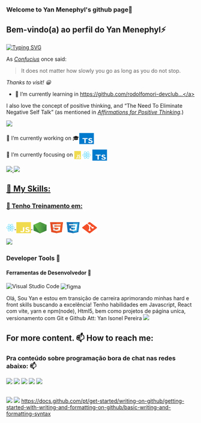 ### Welcome to Yan Menephyl's github page👋
## Bem-vindo(a) ao perfil do Yan Menephyl⚡
[![Typing SVG](https://readme-typing-svg.demolab.com?font=Rodada+Varela&weight=500&size=32&duration=4991&pause=1&color=449deb63&background=FFFFFF00&center=verdadeiro&vCenter=verdadeiro&repeat=verdadeiro&random=verdadeiro&width=720&lines=+Hey+There!+My+name+is+Yan!+%F0%9F%91%8B;Im+Developer+Front-End.;Call+me+to+partnership%F0%9F%91%8B)](https://git.io/typing-svg)
<p> As <a href="http://www.brainyquote.com/quotes/authors/c/confucius.html"><cite>Confucius</cite></a> once said:</p>

<blockquote cite="http://www.brainyquote.com/quotes/authors/c/confucius.html">
  <p>It does not matter how slowly you go as long as you do not stop.</p>
</blockquote>
 <em class="side-em"> Thanks to visit! 😀</em> 


- 🌱 I’m currently learning in <a>https://github.com/rodolfomori-devclub...</a>
<p>I also love the concept of positive thinking, and <q cite="http://www.affirmationsforpositivethinking.com/index.htm">The Need To Eliminate Negative Self Talk</q> (as mentioned in <a href="http://www.affirmationsforpositivethinking.com/index.htm"><cite>Affirmations for Positive Thinking</cite></a>.)</p>

![](lineBar.png)

🔭 I’m currently working on []()  🎓[<img align="center" alt="TypeScript" height="30" width="40" src="https://raw.githubusercontent.com/devicons/devicon/master/icons/typescript/typescript-original.svg">](https://www.typescriptlang.org)

 🌱 I’m currently focusing on [<img align="center" alt="Js" height="22" width="18" src="https://raw.githubusercontent.com/devicons/devicon/master/icons/javascript/javascript-plain.svg">](https://developer.mozilla.org/en-US/docs/Learn/JavaScript)
[<img align="center" alt="React" height="22" width="22" src="https://raw.githubusercontent.com/devicons/devicon/master/icons/react/react-original.svg">](https://reactjs.org)
[<img align="center" alt="TypeScript" height="30" width="40" src="https://raw.githubusercontent.com/devicons/devicon/master/icons/typescript/typescript-original.svg">](https://www.typescriptlang.org)

 <div>
   <a href="https://github.com/menephyl">
   <img height="180em" src="https://github-readme-stats.vercel.app/api?username=menephyl&show_icons=true&theme=blue_navy&include_all_commits=true&count_private=true"/>
   <img height="180em" src="https://github-readme-stats.vercel.app/api/top-langs/?username=menephyl&layout=compact&langs_count=6&theme=holi"/>
</div>
     
 ## 🚀 My Skills:
 ### 🚀 Tenho Treinamento em:
<div style="display: inline_block"><br>
    <img align="center" alt="React" height="22" width="22" src="https://raw.githubusercontent.com/devicons/devicon/master/icons/react/react-original.svg">
  <img align="center" alt="Js" height="30" width="40" src="https://raw.githubusercontent.com/devicons/devicon/master/icons/javascript/javascript-plain.svg">
<a src="https://nodejs.org"><img align="center" alt="Node.js" height="30" width="40" src="https://raw.githubusercontent.com/devicons/devicon/master/icons/nodejs/nodejs-original.svg"></a>  
  <img align="center" alt="HTML" height="30" width="40" src="https://raw.githubusercontent.com/devicons/devicon/master/icons/html5/html5-original.svg">
  <img align="center" alt="CSS" height="30" width="40" src="https://raw.githubusercontent.com/devicons/devicon/master/icons/css3/css3-original.svg">
<a><img align="center" alt="Git" height="30" width="40" src="https://raw.githubusercontent.com/devicons/devicon/master/icons/git/git-original.svg"></a>

  
</div>

![](lineBar.png)
 ### **Developer Tools** 🔭
 #### Ferramentas de Desenvolvedor 🔭

![Visual Studio Code](https://img.shields.io/badge/-Visual%20Studio%20Code-333333?style=flat&logo=visual-studio-code&logoColor=007ACC)
<img  src="https://camo.githubusercontent.com/8a61ef97622df78c36d2ac0c400be9d154e0a756137e6752117de9bc1a78660a/68747470733a2f2f696d672e736869656c64732e696f2f62616467652f4669676d612d4632344531453f7374796c653d666f722d7468652d6261646765266c6f676f3d6669676d61266c6f676f436f6c6f723d7768697465" align="center" alt="figma" height="30" width="40">
>


    
  Olá, 
 Sou Yan e estou em transição de carreira aprimorando minhas hard e front skills buscando a excelência! Tenho habilidades em Javascript, React com vite, yarn e npm(node), Html5, bem como projetos de página uníca, versionamento com Git e Github
Att: Yan Isonel Pereira
![](lineBar.png)
##   For more content. 📫 How to reach me:
### Pra conteúdo sobre programação bora de chat nas redes abaixo: 📫 
 
<div> 
  <a href="https://www.youtube.com/@ymenephyl1909" target="_blank"><img src="https://img.shields.io/badge/YouTube-FF0000?style=for-the-badge&logo=youtube&logoColor=white" target="_blank"></a> 
  <a href="https://instagram.com/yanxmenephyl" target="_blank"><img src="https://img.shields.io/badge/-Instagram-%23E4405F?style=for-the-badge&logo=instagram&logoColor=white" target="_blank"></a>
 <a href="https://discord.gg/5DVhGKVf4hhttps:knightofthunder" target="_blank"><img src="https://img.shields.io/badge/Discord-7289DA?style=for-the-badge&logo=discord&logoColor=white" target="_blank"></a> 
  <a href = "https://ymenephyl@gmail.com"><img src="https://img.shields.io/badge/-Gmail-%23333?style=for-the-badge&logo=gmail&logoColor=white" target="_blank"></a>
  <a href="https://www.linkedin.com/in/menephyl" target="_blank"><img src="https://img.shields.io/badge/-LinkedIn-%230077B5?style=for-the-badge&logo=linkedin&logoColor=white" target="_blank"></a>
</div>
<br>

![](https://komarev.com/ghpvc/?username=mariana549&color=blueviolet&style=for-the-badge&label=CONTADOR)
![](lineBar.png)
https://docs.github.com/pt/get-started/writing-on-github/getting-started-with-writing-and-formatting-on-github/basic-writing-and-formatting-syntax
<!--
https://docs.github.com/pt/get-started/writing-on-github/getting-started-with-writing-and-formatting-on-github/basic-writing-and-formatting-syntax
**Menephyl/menephyl** is a ✨ _special_ ✨ repository because its `README.md` (this file) appears on your GitHub profile.

Here are some ideas to get you started:

- 🔭 I’m currently working on ...
- 🌱 I’m currently learning ...
- 👯 I’m looking to collaborate on ...
- 🤔 I’m looking for help with ...
- 💬 Ask me about ...
- 📫 How to reach me: ...
- 😄 Pronouns: ...
- ⚡ Fun fact: ...

 <a src="https://github.com"></a> <img align="center" alt="GitHub" height="30" width="40" src="https://raw.githubusercontent.com/devicons/devicon/master/icons/github/github-original.svg" style="filter: invert(1)" />

[<img align="center" alt="Git" height="30" width="40" src="https://raw.githubusercontent.com/devicons/devicon/master/icons/git/git-original.svg">](https://git-scm.com)

[<img align="center" alt="Node.js" height="30" width="40" src="https://raw.githubusercontent.com/devicons/devicon/master/icons/nodejs/nodejs-original.svg">](https://nodejs.org)

[<img align="center" alt="SQL" height="30" width="40" src="https://raw.githubusercontent.com/devicons/devicon/master/icons/mysql/mysql-original.svg">](https://www.w3schools.com/sql)

[<img align="center" alt="C#" height="30" width="40" src="https://raw.githubusercontent.com/devicons/devicon/master/icons/csharp/csharp-original.svg">](https://learn.microsoft.com/dotnet/csharp)

[<img align="center" alt="TypeScript" height="30" width="40" src="https://raw.githubusercontent.com/devicons/devicon/master/icons/typescript/typescript-original.svg">](https://www.typescriptlang.org)

-->
